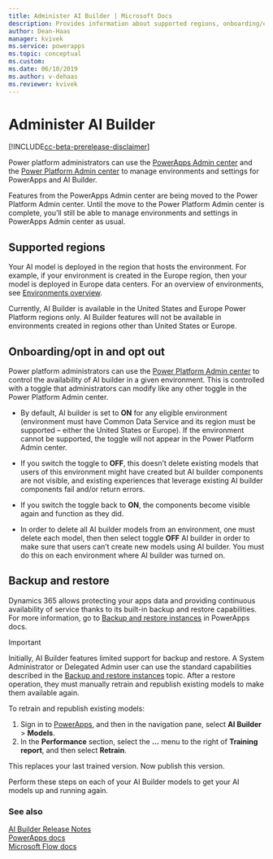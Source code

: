 ```yaml
---
title: Administer AI Builder | Microsoft Docs
description: Provides information about supported regions, onboarding/opt out, and backup/restore in AI Builder.
author: Dean-Haas
manager: kvivek
ms.service: powerapps
ms.topic: conceptual
ms.custom: 
ms.date: 06/10/2019
ms.author: v-dehaas
ms.reviewer: kvivek
---
```


# Administer AI Builder

[!INCLUDE[cc-beta-prerelease-disclaimer](./includes/cc-beta-prerelease-disclaimer.md)]

Power platform administrators can use the [PowerApps Admin center](https://admin.powerapps.com) and the [Power Platform Admin center](https://admin.powerplatform.microsoft.com) to manage environments and settings for PowerApps and AI Builder.

Features from the PowerApps Admin center are being moved to the Power Platform Admin center. Until the move to the Power Platform Admin center is complete, you’ll still be able to manage environments and settings in PowerApps Admin center as usual.

## Supported regions
Your AI model is deployed in the region that hosts the environment. For example, if your environment is created in the Europe region, then your model is deployed in Europe data centers. For an overview of environments, see [Environments overview](https://docs.microsoft.com/power-platform/admin/environments-overview).

Currently, AI Builder is available in the United States and Europe Power Platform regions only. AI Builder features will not be available in environments created in regions other than United States or Europe.
## Onboarding/opt in and opt out
Power platform administrators can use the [Power Platform Admin center](https://admin.powerplatform.microsoft.com) to control the availability of AI builder in a given environment. This is controlled with a toggle that administrators can modify like any other toggle in the Power Platform Admin center.

- By default, AI builder is set to **ON** for any eligible environment (environment must have Common Data Service and its region must be supported – either the United States or Europe). If the environment cannot be supported, the toggle will not appear in the Power Platform Admin center.

- If you switch the toggle to **OFF**, this doesn’t delete existing models that users of this environment might have created but AI builder components are not visible, and existing experiences that leverage existing AI builder components fail and/or return errors.

- If you switch the toggle back to **ON**, the components become visible again and function as they did.

- In order to delete all AI builder models from an environment, one must delete each model, then then select toggle **OFF** AI builder in order to make sure that users can’t create new models using AI builder. You must do this on each environment where AI builder was turned on.

## Backup and restore
Dynamics 365 allows protecting your apps data and providing continuous availability of service thanks to its built-in backup and restore capabilities. For more information, go to [Backup and restore instances](https://docs.microsoft.com/dynamics365/customer-engagement/admin/backup-restore-instances) in PowerApps docs. 

> [!IMPORTANT]
>
>Initially, AI Builder features limited support for backup and restore.
A System Administrator or Delegated Admin user can use the standard capabilities described in the [Backup and restore instances](https://docs.microsoft.com/dynamics365/customer-engagement/admin/backup-restore-instances) topic. After a restore operation, they must manually retrain and republish existing models to make them available again.

To retrain and republish existing models:
1. Sign in to [PowerApps](https://web.powerapps.com/), and then in the navigation pane, select **AI Builder** > **Models**. 
2. In the **Performance** section, select the **…** menu to the right of **Training report**, and then select **Retrain**.

This replaces your last trained version. Now publish this version.

Perform these steps on each of your AI Builder models to get your AI models up and running again.



### See also
[AI Builder Release Notes](/power-platform-release-notes/october19/ai-builder)<br/>
[PowerApps docs](https://docs.microsoft.com/powerapps/)<br/>
[Microsoft Flow docs](https://docs.microsoft.com/flow/getting-started)
